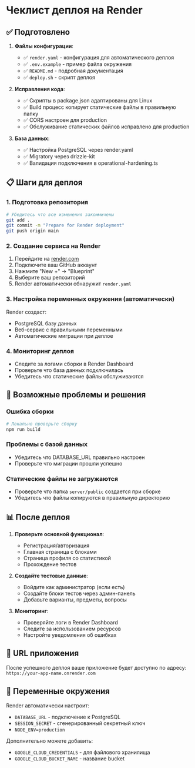 # Чеклист деплоя на Render

## ✅ Подготовлено

1. **Файлы конфигурации**:
   - ✅ `render.yaml` - конфигурация для автоматического деплоя
   - ✅ `.env.example` - пример файла окружения
   - ✅ `README.md` - подробная документация
   - ✅ `deploy.sh` - скрипт деплоя

2. **Исправления кода**:
   - ✅ Скрипты в package.json адаптированы для Linux
   - ✅ Build процесс копирует статические файлы в правильную папку
   - ✅ CORS настроен для production
   - ✅ Обслуживание статических файлов исправлено для production

3. **База данных**:
   - ✅ Настройка PostgreSQL через render.yaml
   - ✅ Migratory через drizzle-kit
   - ✅ Валидация подключения в operational-hardening.ts

## 📋 Шаги для деплоя

### 1. Подготовка репозитория
```bash
# Убедитесь что все изменения закоммичены
git add .
git commit -m "Prepare for Render deployment"
git push origin main
```

### 2. Создание сервиса на Render

1. Перейдите на [render.com](https://render.com)
2. Подключите ваш GitHub аккаунт
3. Нажмите "New +" → "Blueprint"
4. Выберите ваш репозиторий
5. Render автоматически обнаружит `render.yaml`

### 3. Настройка переменных окружения (автоматически)

Render создаст:
- PostgreSQL базу данных
- Веб-сервис с правильными переменными
- Автоматические миграции при деплое

### 4. Мониторинг деплоя

- Следите за логами сборки в Render Dashboard
- Проверьте что база данных подключилась
- Убедитесь что статические файлы обслуживаются

## 🔧 Возможные проблемы и решения

### Ошибка сборки
```bash
# Локально проверьте сборку
npm run build
```

### Проблемы с базой данных
- Убедитесь что DATABASE_URL правильно настроен
- Проверьте что миграции прошли успешно

### Статические файлы не загружаются
- Проверьте что папка `server/public` создается при сборке
- Убедитесь что файлы копируются в правильную директорию

## 📊 После деплоя

1. **Проверьте основной функционал**:
   - Регистрация/авторизация
   - Главная страница с блоками
   - Страница профиля со статистикой
   - Прохождение тестов

2. **Создайте тестовые данные**:
   - Войдите как администратор (если есть)
   - Создайте блоки тестов через админ-панель
   - Добавьте варианты, предметы, вопросы

3. **Мониторинг**:
   - Проверяйте логи в Render Dashboard
   - Следите за использованием ресурсов
   - Настройте уведомления об ошибках

## 🚀 URL приложения

После успешного деплоя ваше приложение будет доступно по адресу:
`https://your-app-name.onrender.com`

## 🔐 Переменные окружения

Render автоматически настроит:
- `DATABASE_URL` - подключение к PostgreSQL
- `SESSION_SECRET` - сгенерированный секретный ключ
- `NODE_ENV=production`

Дополнительно можете добавить:
- `GOOGLE_CLOUD_CREDENTIALS` - для файлового хранилища
- `GOOGLE_CLOUD_BUCKET_NAME` - название bucket